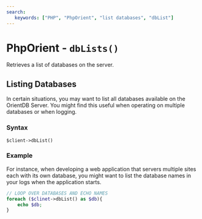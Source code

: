 ```yaml
---
search:
   keywords: ["PHP", "PhpOrient", "list databases", "dbList"]
---
```


# PhpOrient - `dbLists()`

Retrieves a list of databases on the server.

## Listing Databases

In certain situations, you may want to list all databases available on the OrientDB Server.  You might find this useful when operating on multiple databases or when logging.

### Syntax

```
$client->dbList()
```

### Example

For instance, when developing a web application that servers multiple sites each with its own database, you might want to list the database names in your logs when the application starts.

```php
// LOOP OVER DATABASES AND ECHO NAMES
foreach ($clinet->dbList() as $db){
	echo $db;
}
```
